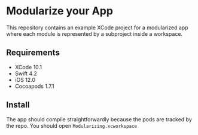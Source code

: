 # Modularize your App

This repository contains an example XCode project for a modularized app where each module is represented by a subproject inside a workspace.

## Requirements

- XCode 10.1
- Swift 4.2
- iOS 12.0
- Cocoapods 1.7.1

## Install

The app should compile straightforwardly because the pods are tracked by the repo. You should open `Modularizing.xcworkspace`
